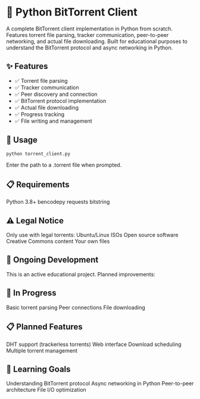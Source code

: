 # 🧲 Python BitTorrent Client

A complete BitTorrent client implementation in Python from scratch. 
Features torrent file parsing, tracker communication, peer-to-peer networking, 
and actual file downloading. Built for educational purposes to understand 
the BitTorrent protocol and async networking in Python.

## ✨ Features

- ✅ Torrent file parsing
- ✅ Tracker communication  
- ✅ Peer discovery and connection
- ✅ BitTorrent protocol implementation
- ✅ Actual file downloading
- ✅ Progress tracking
- ✅ File writing and management

## 🚀 Usage

```bash
python torrent_client.py
```

Enter the path to a .torrent file when prompted.

## 📋 Requirements
Python 3.8+
bencodepy
requests
bitstring

## ⚠️ Legal Notice
Only use with legal torrents:
Ubuntu/Linux ISOs
Open source software
Creative Commons content
Your own files

## 🚧 Ongoing Development
This is an active educational project. Planned improvements:

## 🔄 In Progress
Basic torrent parsing
Peer connections
File downloading

## 📋 Planned Features
DHT support (trackerless torrents)
Web interface
Download scheduling
Multiple torrent management

## 🎯 Learning Goals
Understanding BitTorrent protocol
Async networking in Python
Peer-to-peer architecture
File I/O optimization